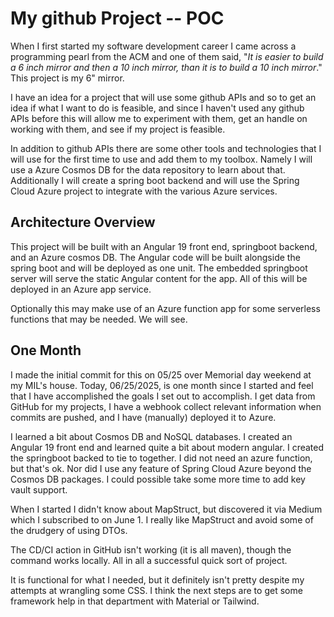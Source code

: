 # My github Project -- POC

When I first started my software development career I came across a programming pearl from the ACM and one of them said, "*It is easier to build a 6 inch mirror and then a 10 inch mirror, than it is to build a 10 inch mirror*." This project is my 6" mirror.

I have an idea for a project that will use some github APIs and so to get an idea if what I want to do is feasible, and since I haven't used any github APIs before this will allow me to experiment with them, get an handle on working with them, and see if my project is feasible.

In addition to github APIs there are some other tools and technologies that I will use for the first time to use and add them to my toolbox. Namely I will use a Azure Cosmos DB for the data repository to learn about that. Additionally I will create a spring boot backend and will use the Spring Cloud Azure project to integrate with the various Azure services.  

## Architecture Overview 

This project will be built with an Angular 19 front end, springboot backend, and an Azure cosmos DB. The Angular code will be built alongside the spring boot and will be deployed as one unit. The embedded springboot server will serve the static Angular content for the app. All of this will be deployed in an Azure app service.

Optionally this may make use of an Azure function app for some serverless functions that may be needed. We will see.

## One Month

I made the initial commit for this on 05/25 over Memorial day weekend at my MIL's house. Today, 06/25/2025, is one month since I started and feel that I have accomplished the goals I set out to accomplish. I get data from GitHub for my projects, I have a webhook collect relevant information when commits are pushed, and I have (manually) deployed it to Azure.

I learned a bit about Cosmos DB and NoSQL databases. I created an Angular 19 front end and learned quite a bit about modern angular. I created the springboot backed to tie to together. I did not need an azure function, but that's ok. Nor did I use any feature of Spring Cloud Azure beyond the Cosmos DB packages. I could possible take some more time to add key vault support.

When I started I didn't know about MapStruct, but discovered it via Medium which I subscribed to on June 1. I really like MapStruct and avoid some of the drudgery of using DTOs.

The CD/CI action in GitHub isn't working (it is all maven), though the command works locally. All in all a successful quick sort of project. 

It is functional for what I needed, but it definitely isn't pretty despite my attempts at wrangling some CSS. I think the next steps are to get some framework help in that department with Material or Tailwind.